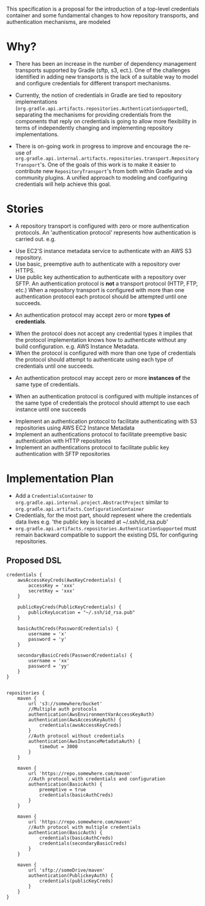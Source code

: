 This specification is a proposal for the introduction of a top-level credentials container and some fundamental changes to
how repository transports, and authentication mechanisms, are modeled

# Why?

* There has been an increase in the number of dependency management transports supported by Gradle (sftp, s3, ect.). One of the challenges identified in adding
 new transports is the lack of a suitable way to model and configure credentials for different transport mechanisms.

* Currently, the notion of credentials in Gradle are tied to repository implementations (`org.gradle.api.artifacts.repositories.AuthenticationSupported`), separating the mechanisms
 for providing credentials from the components that reply on credentials is going to allow more flexibility in terms of independently changing and implementing repository implementations.

* There is on-going work in progress to improve and encourage the re-use of `org.gradle.api.internal.artifacts.repositories.transport.RepositoryTransport`'s. One of the goals of this work is to
make it easier to contribute new `RepositoryTransport`'s from both within Gradle and via community plugins. A unified approach to modeling and configuring credentials will help achieve this goal.

# Stories
* A repository transport is configured with zero or more authentication protocols. An 'authentication protocol' represents how authentication is carried out. e.g.
 - Use EC2'S instance metadata service to authenticate with an AWS S3 repository.
 - Use basic, preemptive auth to authenticate with a repository over HTTPS.
 - Use public key authentication to authenticate with a repository over SFTP.
An authentication protocol is __not__ a transport protocol (HTTP, FTP, etc.)
When a repository transport is configured with more than one authentication protocol each protocol should be attempted until one succeeds.


* An authentication protocol may accept zero or more __types of credentials__.
 - When the protocol does not accept any credential types it implies that the protocol implementation knows how to authenticate without any build configuration. e.g. AWS Instance Metadata.
 - When the protocol is configured with more than one type of credentials the protocol should attempt to authenticate using each type of credentials until one succeeds.

* An authentication protocol may accept zero or more __instances of__ the same type of credentials.
 - When an authentication protocol is configured with multiple instances of the same type of credentials the protocol should attempt to use each instance until one succeeds

* Implement an authentication protocol to facilitate authenticating with S3 repositories using AWS EC2 Instance Metadata
* Implement an authentications protocol to facilitate preemptive basic authentication with HTTP repositories
* Implement an authentications protocol to facilitate public key authentication with SFTP repositories


# Implementation Plan

* Add a `CredentialsContainer` to `org.gradle.api.internal.project.AbstractProject` similar to `org.gradle.api.artifacts.ConfigurationContainer`
* Credentials, for the most part, should represent where the credentials data lives e.g. 'the public key is located at ~/.ssh/id_rsa.pub'
* `org.gradle.api.artifacts.repositories.AuthenticationSupported` must remain backward compatible to support the existing DSL for configuring repositories.


## Proposed DSL

```
credentials {
    awsAccessKeyCreds(AwsKeyCredentials) {
        accessKey = 'xxx'
        secretKey = 'xxx'
    }

    publicKeyCreds(PublicKeyCredentials) {
        publicKeyLocation = "~/.ssh/id_rsa.pub"
    }

    basicAuthCreds(PasswordCredentials) {
        username = 'x'
        password = 'y'
    }

    secondaryBasicCreds(PasswordCredentials) {
        username = 'xx'
        password = 'yy'
    }
}


repositories {
    maven {
        url 's3://somewhere/bucket'
        //Multiple auth protocols
        authentication(AwsEnvironmentVarAccessKeyAuth)
        authentication(AwsAccessKeyAuth) {
            credentials(awsAccessKeyCreds)
        }
        //Auth protocol without credentials
        authentication(AwsInstanceMetadataAuth) {
            timeOut = 3000
        }
    }

    maven {
        url 'https://repo.somewhere.com/maven'
        //Auth protocol with credentials and configuration
        authentication(BasicAuth) {
            preemptive = true
            credentials(basicAuthCreds)
        }
    }

    maven {
        url 'https://repo.somewhere.com/maven'
        //Auth protocol with multiple credentials
        authentication(BasicAuth) {
            credentials(basicAuthCreds)
            credentials(secondaryBasicCreds)
        }
    }

    maven {
        url 'sftp://someDrive/maven'
        authentication(PublickeyAuth) {
            credentials(publicKeyCreds)
        }
    }
}
```
